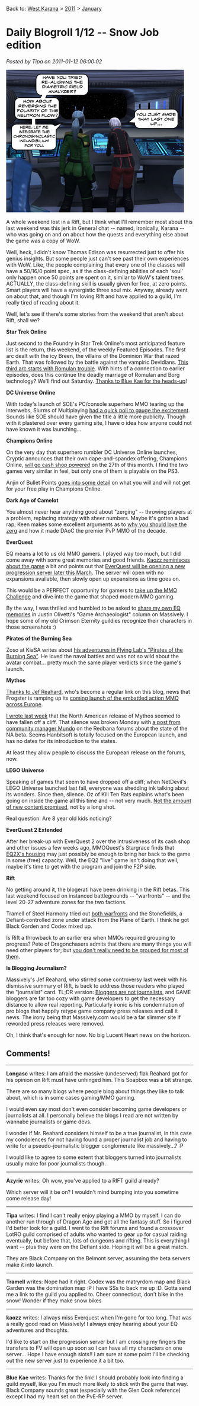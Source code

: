 Back to: [West Karana](/posts/westkarana.md) > [2011](/posts/2011/westkarana.md) > [January](./westkarana.md)
# Daily Blogroll 1/12 -- Snow Job edition

*Posted by Tipa on 2011-01-12 06:00:02*

[![](../../../uploads/2011/01/11111png.png "Treknobabble")](../../../uploads/2011/01/11111png.png)

A whole weekend lost in a Rift, but I think what I'll remember most about this last weekend was this jerk in General chat -- named, ironically, Karana -- who was going on and on about how the quests and everything else about the game was a copy of WoW.

Well, heck, I didn't know Thomas Edison was resurrected just to offer his genius insights. But some people just can't see past their own experiences with WoW. Like, the people complaining that every one of the classes will have a 50/16/0 point spec, as if the class-defining abilities of each 'soul' only happen once 50 points are spent on it, similar to WoW's talent trees. ACTUALLY, the class-defining skill is usually given for free, at zero points. Smart players will have a synergistic three soul mix. Anyway, already went on about that, and though I'm loving Rift and have applied to a guild, I'm really tired of reading about it.

Well, let's see if there's some stories from the weekend that aren't about Rift, shall we?


**Star Trek Online**

Just second to the Foundry in Star Trek Online's most anticipated feature list is the return, this weekend, of the weekly Featured Episodes. The first arc dealt with the icy Breen, the villains of the Dominion War that razed Earth. That was followed by the battle against the vampiric Devidians. [This third arc starts with Romulan trouble](http://www.startrekonline.com/feature_episodes). With hints of a connection to earlier episodes, does this continue the deadly marriage of Romulan and Borg technology? We'll find out Saturday. [Thanks to Blue Kae for the heads-up](http://bluekae.com/2011/01/11/featured-episode-series-3/)!

**DC Universe Online**

With today's launch of SOE's PC/console superhero MMO tearing up the interwebs, Slurms of Multiplaying [had a quick poll to gauge the excitement](http://www.multiplaying.net/2011/01/11/oh-dcuo-is-out-today-heres-a-poll/). Sounds like SOE should have given the title a little more publicity. Though with it plastered over every gaming site, I have o idea how anyone could not have known it was launching...

**Champions Online**

On the very day that superhero rumbler DC Universe Online launches, Cryptic announces that their own cape-and-spandex offering, Champions Online, [will go cash shop powered](http://www.rockpapershotgun.com/2011/01/11/champions-online-free-to-playness-dated/) on the 27th of this month. I find the two games very similar in feel, but only one of them is playable on the PS3.

Anjin of Bullet Points [goes into some detail](http://bulletpointsblog.blogspot.com/2011/01/news-filter-champions-online-f2p-starts.html) on what you will and will not get for your free play in Champions Online.

**Dark Age of Camelot**

You almost never hear anything good about "zerging" -- throwing players at a problem, replacing strategy with sheer numbers. Maybe it's gotten a bad rap; Keen makes some excellent arguments as to [why you should love the zerg](http://www.keenandgraev.com/?p=4679) and how it made DAoC the premier PvP MMO of the decade.

**EverQuest**

EQ means a lot to us old MMO gamers. I played way too much, but I did come away with some great memories and good friends. [Kaozz reminisces about the game](http://www.ectmmo.com/2011/01/digging-through-past-everquest.html) a bit and points out that [EverQuest will be opening a new progression server later this March](http://eqplayers.station.sony.com/news_article.vm?id=52135). The server will open with no expansions available, then slowly open up expansions as time goes on.

This would be a PERFECT opportunity for gamers to [take up the MMO Challenge](../../../index.php/2011/01/11/the-mmo-challenge-revisited/) and dive into the game that shaped modern MMO gaming.

By the way, I was thrilled and humbled to be asked to [share my own EQ memories](http://massively.joystiq.com/2011/01/11/the-game-archaeologist-and-the-neverending-quest-the-vets/) in Justin Olivetti's "Game Archaeologist" column on Massively. I hope some of my old Crimson Eternity guildies recognize their characters in those screenshots :)

**Pirates of the Burning Sea**

Zoso at KiaSA writes about [his adventures in Flying Lab's "Pirates of the Burning Sea"](http://www.kiasa.org/2011/01/11/the-existence-of-the-sea-means-the-existence-of-pirates/). He loved the naval battles and was not so wild about the avatar combat... pretty much the same player verdicts since the game's launch.

**Mythos**

[Thanks to Jef Reahard](http://massively.joystiq.com/2011/01/11/mythos-quest-system-detailed/), who's become a regular link on this blog, news that Frogster is ramping up its [coming launch of the embattled action MMO across Europe](http://www.mythos-europe.com/en/index.html). 

[I wrote last week](../../../index.php/2011/01/07/daily-blogroll-17-better-than-life-edition/) that the North American release of Mythos seemed to have fallen off a cliff. That silence was broken Monday with [a post from community manager Mundo](http://forums.redbana.com/showthread.php?t=34237) on the Redbana forums about the state of the NA beta. Seems Hanbitsoft is totally focused on the European launch, and has no dates for its introduction to the states.

At least they allow people to discuss the European release on the forums, now.

**LEGO Universe**

Speaking of games that seem to have dropped off a cliff; when NetDevil's LEGO Universe launched last fall, everyone was shedding ink talking about its wonders. Since then, silence. Oz of Kill Ten Rats explains what's been going on inside the game all this time and -- not very much. [Not the amount of new content promised](http://www.killtenrats.com/2011/01/11/lego-universe-commitment-challenge/), not by a long shot.

Real question: Are 8 year old kids noticing?

**EverQuest 2 Extended**

After her break-up with EverQuest 2 over the intrusiveness of its cash shop and other issues a few weeks ago, MMOQuest's Stargrace finds that [EQ2X's housing](http://mmoquests.com/2011/01/11/eq2x-and-my-rambling-eq2x-eq2/) may just possibly be enough to bring her back to the game in some (free) capacity. Well, the EQ2 "live" game isn't doing that well; maybe it's time to get with the program and join the F2P side.

**Rift**

No getting around it, the blogerati have been drinking in the Rift betas. This last weekend focused on instanced battlegrounds -- "warfronts" -- and the level 20-27 adventure zones for the two factions.

Tramell of Steel Harmony tried out [both warfronts](http://steelharmony.com/archives/1754) and the Stonefields, a Defiant-controlled zone under attack from the Plane of Earth. I think he got Black Garden and Codex mixed up.

Is Rift a throwback to an earlier era when MMOs required grouping to progress? Pete of Dragonchasers admits that there are many things you will need other players for; but [you don't really need to be grouped for most of them](http://dragonchasers.com/2011/01/11/twitter-brawl-grouping-and-rift/).

**Is Blogging Journalism?**

Massively's Jef Reahard, who stirred some controversy last week with his dismissive summary of Rift, is back to address those readers who played the "journalist" card. TL;DR version: [Bloggers are not journalists](http://massively.joystiq.com/2011/01/11/the-soapbox-game-journalism-is-not-journalism-yet/), and GAME bloggers are far too cozy with game developers to get the necessary distance to allow real reporting. Particularly ironic is his condemnation of pro blogs that happily retype game company press releases and call it news. The irony being that Massively.com would be a far slimmer site if reworded press releases were removed.

Oh, I think that's enough for now. No big Lucent Heart news on the horizon.
## Comments!

---

**Longasc** writes: I am afraid the massive (undeserved) flak Reahard got for his opinion on Rift must have unhinged him. This Soapbox was a bit strange.

There are so many blogs where people blog about things they like to talk about, which is in some cases gaming/MMO gaming.

I would even say most don't even consider becoming game developers or journalists at all. I personally believe the blogs I read are not written by wannabe journalists or game devs.

I wonder if Mr. Reahard considers himself to be a true journalist, in this case my condolences for not having found a proper journalist job and having to write for a pseudo-journalistic blogger conglomerate like massively...? :P

I would like to agree to some extent that bloggers turned into journalists usually make for poor journalists though.

---

**Azyrie** writes: Oh wow, you've applied to a RIFT guild already?

Which server will it be on? I wouldn't mind bumping into you sometime come release day!

---

**Tipa** writes: I find I can't really enjoy playing a MMO by myself. I can do another run through of Dragon Age and get all the fantasy stuff. So i figured I'd better look for a guild. I went to the Rift forums and found a crossover LotRO guild comprised of adults who wanted to gear up for casual raiding eventually, but before that, lots of dungeons and rifting. This is everything I want -- plus they were on the Defiant side. Hoping it will be a great match.

They are Black Company on the Belmont server, assuming the beta servers make it into launch.

---

**Tramell** writes: Nope had it right. Codex was the matryrdom map and Black Garden was the domination map :P I have SSs to back me up :D. Gotta send me a link to the guild you applied to. Cheer connecticut, don't bike in the snow! Wonder if they make snow bikes

---

**kaozz** writes: I always miss Everquest when I'm gone for too long. That was a really good read on Massively! I always enjoy hearing about your EQ adventures and thoughts. 

I'd like to start on the progression server but I am crossing my fingers the transfers to FV will open up soon so I can have all my characters on one server... Hope I have enough slots!! I am sure at some point I'll be checking out the new server just to experience it a bit too.

---

**Blue Kae** writes: Thanks for the link! I should probably look into finding a guild myself, like you I'm much more likely to stick with the game that way. Black Company sounds great (especially with the Glen Cook reference) except I had my heart set on the PvE-RP server.

